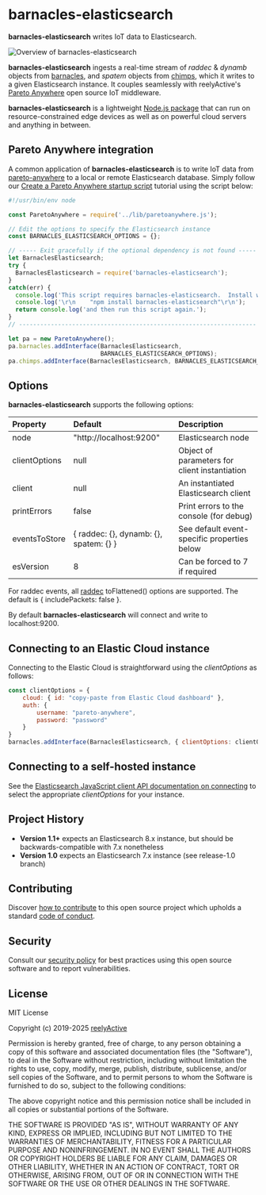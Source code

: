 barnacles-elasticsearch
=======================

__barnacles-elasticsearch__ writes IoT data to Elasticsearch.

![Overview of barnacles-elasticsearch](https://reelyactive.github.io/barnacles-elasticsearch/images/overview.png)

__barnacles-elasticsearch__ ingests a real-time stream of _raddec_ & _dynamb_ objects from [barnacles](https://github.com/reelyactive/barnacles/), and _spatem_ objects from [chimps](https://github.com/reelyactive/chimps/), which it writes to a given Elasticsearch instance.  It couples seamlessly with reelyActive's [Pareto Anywhere](https://www.reelyactive.com/pareto/anywhere/) open source IoT middleware.

__barnacles-elasticsearch__ is a lightweight [Node.js package](https://www.npmjs.com/package/barnacles-elasticsearch) that can run on resource-constrained edge devices as well as on powerful cloud servers and anything in between.


Pareto Anywhere integration
---------------------------

A common application of __barnacles-elasticsearch__ is to write IoT data from [pareto-anywhere](https://github.com/reelyactive/pareto-anywhere) to a local or remote Elasticsearch database.  Simply follow our [Create a Pareto Anywhere startup script](https://reelyactive.github.io/diy/pareto-anywhere-startup-script/) tutorial using the script below:

```javascript
#!/usr/bin/env node

const ParetoAnywhere = require('../lib/paretoanywhere.js');

// Edit the options to specify the Elasticsearch instance
const BARNACLES_ELASTICSEARCH_OPTIONS = {};

// ----- Exit gracefully if the optional dependency is not found -----
let BarnaclesElasticsearch;
try {
  BarnaclesElasticsearch = require('barnacles-elasticsearch');
}
catch(err) {
  console.log('This script requires barnacles-elasticsearch.  Install with:');
  console.log('\r\n    "npm install barnacles-elasticsearch"\r\n');
  return console.log('and then run this script again.');
}
// -------------------------------------------------------------------

let pa = new ParetoAnywhere();
pa.barnacles.addInterface(BarnaclesElasticsearch,
                          BARNACLES_ELASTICSEARCH_OPTIONS);
pa.chimps.addInterface(BarnaclesElasticsearch, BARNACLES_ELASTICSEARCH_OPTIONS);
```


Options
-------

__barnacles-elasticsearch__ supports the following options:

| Property      | Default                    | Description                    | 
|:--------------|:---------------------------|:-------------------------------|
| node          | "http://localhost:9200"    | Elasticsearch node             |
| clientOptions | null                       | Object of parameters for client instantiation |
| client        | null                       | An instantiated Elasticsearch client |
| printErrors   | false                      | Print errors to the console (for debug) |
| eventsToStore | { raddec: {}, dynamb: {}, spatem: {} } | See default event-specific properties below |
| esVersion     | 8                          | Can be forced to 7 if required |

For raddec events, all [raddec](https://github.com/reelyactive/raddec/) toFlattened() options are supported.  The default is { includePackets: false }.

By default __barnacles-elasticsearch__ will connect and write to localhost:9200.


Connecting to an Elastic Cloud instance
---------------------------------------

Connecting to the Elastic Cloud is straightforward using the _clientOptions_ as follows:

```javascript
const clientOptions = {
    cloud: { id: "copy-paste from Elastic Cloud dashboard" },
    auth: {
        username: "pareto-anywhere",
        password: "password"
    }
}
barnacles.addInterface(BarnaclesElasticsearch, { clientOptions: clientOptions });
```

Connecting to a self-hosted instance
------------------------------------

See the [Elasticsearch JavaScript client API documentation on connecting](https://www.elastic.co/guide/en/elasticsearch/client/javascript-api/current/client-connecting.html) to select the appropriate _clientOptions_ for your instance.


Project History
---------------

- __Version 1.1+__ expects an Elasticsearch 8.x instance, but should be backwards-compatible with 7.x nonetheless
- __Version 1.0__ expects an Elasticsearch 7.x instance (see release-1.0 branch)


Contributing
------------

Discover [how to contribute](CONTRIBUTING.md) to this open source project which upholds a standard [code of conduct](CODE_OF_CONDUCT.md).


Security
--------

Consult our [security policy](SECURITY.md) for best practices using this open source software and to report vulnerabilities.


License
-------

MIT License

Copyright (c) 2019-2025 [reelyActive](https://www.reelyactive.com)

Permission is hereby granted, free of charge, to any person obtaining a copy of this software and associated documentation files (the "Software"), to deal in the Software without restriction, including without limitation the rights to use, copy, modify, merge, publish, distribute, sublicense, and/or sell copies of the Software, and to permit persons to whom the Software is furnished to do so, subject to the following conditions:

The above copyright notice and this permission notice shall be included in all copies or substantial portions of the Software.

THE SOFTWARE IS PROVIDED "AS IS", WITHOUT WARRANTY OF ANY KIND, EXPRESS OR 
IMPLIED, INCLUDING BUT NOT LIMITED TO THE WARRANTIES OF MERCHANTABILITY, 
FITNESS FOR A PARTICULAR PURPOSE AND NONINFRINGEMENT. IN NO EVENT SHALL THE 
AUTHORS OR COPYRIGHT HOLDERS BE LIABLE FOR ANY CLAIM, DAMAGES OR OTHER 
LIABILITY, WHETHER IN AN ACTION OF CONTRACT, TORT OR OTHERWISE, ARISING FROM, 
OUT OF OR IN CONNECTION WITH THE SOFTWARE OR THE USE OR OTHER DEALINGS IN 
THE SOFTWARE.
